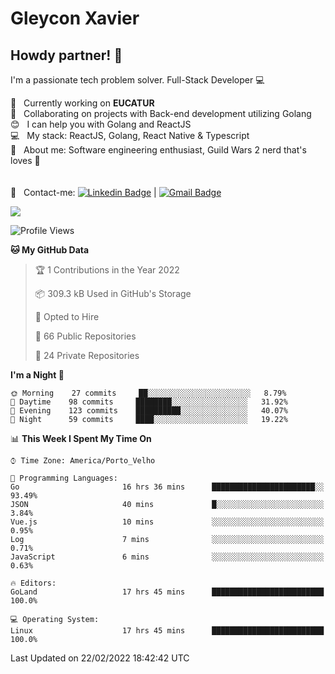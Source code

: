 # Gleycon Xavier

## Howdy partner! 👋

I'm a passionate tech problem solver.
Full-Stack Developer :computer:

 :rocket:  &nbsp; Currently working on **EUCATUR**
 <br/> :purple_heart: &nbsp; Collaborating on projects with Back-end development utilizing Golang
 <br/> :blush: &nbsp; I can help you with Golang and ReactJS
 <br/> :computer: &nbsp; My stack: ReactJS, Golang, React Native & Typescript
 <br/> 💬  &nbsp; About me: Software engineering enthusiast, Guild Wars 2 nerd that's loves :apple:
 <br/>
 <br/>
 <br/> :email: &nbsp; Contact-me: [![Linkedin Badge](https://img.shields.io/badge/-GleyconXavier-blue?style=flat-square&logo=Linkedin&logoColor=white&link=https://www.linkedin.com/in/gleyconxavier/)](https://www.linkedin.com/in/gleyconxavier/) 
| 
[![Gmail Badge](https://img.shields.io/badge/-gleyconxcarlos@gmail.com-c14438?style=flat-square&logo=Gmail&logoColor=white&link=mailto:gleyconxcarlos@gmail.com)](mailto:gleyconxcarlos@gmail.com)

![](https://komarev.com/ghpvc/?username=gleyconxavier)

<!--START_SECTION:waka-->
![Profile Views](http://img.shields.io/badge/Profile%20Views-0-blue)

**🐱 My GitHub Data** 

> 🏆 1 Contributions in the Year 2022
 > 
> 📦 309.3 kB Used in GitHub's Storage 
 > 
> 💼 Opted to Hire
 > 
> 📜 66 Public Repositories 
 > 
> 🔑 24 Private Repositories  
 > 
**I'm a Night 🦉** 

```text
🌞 Morning    27 commits     ██░░░░░░░░░░░░░░░░░░░░░░░   8.79% 
🌆 Daytime    98 commits     ████████░░░░░░░░░░░░░░░░░   31.92% 
🌃 Evening    123 commits    ██████████░░░░░░░░░░░░░░░   40.07% 
🌙 Night      59 commits     ████░░░░░░░░░░░░░░░░░░░░░   19.22%

```


📊 **This Week I Spent My Time On** 

```text
⌚︎ Time Zone: America/Porto_Velho

💬 Programming Languages: 
Go                       16 hrs 36 mins      ███████████████████████░░   93.49% 
JSON                     40 mins             █░░░░░░░░░░░░░░░░░░░░░░░░   3.84% 
Vue.js                   10 mins             ░░░░░░░░░░░░░░░░░░░░░░░░░   0.95% 
Log                      7 mins              ░░░░░░░░░░░░░░░░░░░░░░░░░   0.71% 
JavaScript               6 mins              ░░░░░░░░░░░░░░░░░░░░░░░░░   0.63%

🔥 Editors: 
GoLand                   17 hrs 45 mins      █████████████████████████   100.0%

💻 Operating System: 
Linux                    17 hrs 45 mins      █████████████████████████   100.0%

```


 Last Updated on 22/02/2022 18:42:42 UTC
<!--END_SECTION:waka-->

